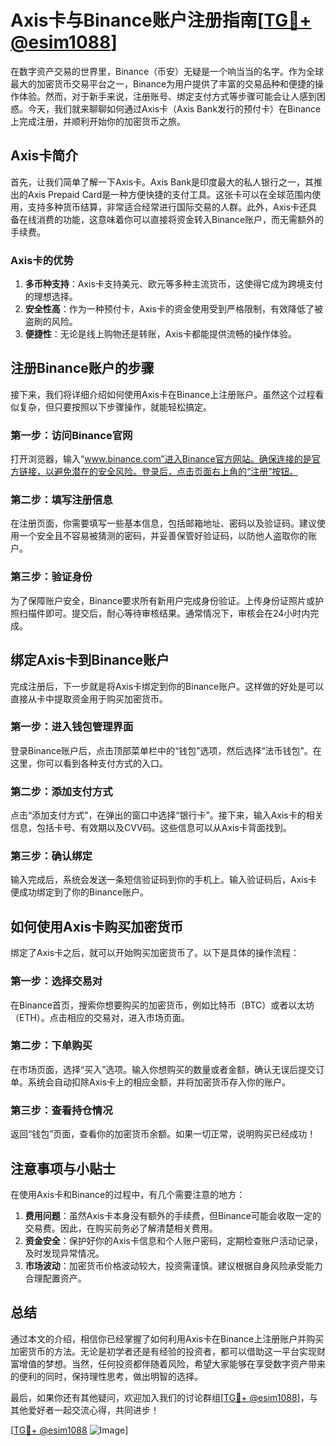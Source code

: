 # Axis卡与Binance账户注册指南[[TG💪+ @esim1088](https://t.me/s/esim1088)]

在数字资产交易的世界里，Binance（币安）无疑是一个响当当的名字。作为全球最大的加密货币交易平台之一，Binance为用户提供了丰富的交易品种和便捷的操作体验。然而，对于新手来说，注册账号、绑定支付方式等步骤可能会让人感到困惑。今天，我们就来聊聊如何通过Axis卡（Axis Bank发行的预付卡）在Binance上完成注册，并顺利开始你的加密货币之旅。

## Axis卡简介

首先，让我们简单了解一下Axis卡。Axis Bank是印度最大的私人银行之一，其推出的Axis Prepaid Card是一种方便快捷的支付工具。这张卡可以在全球范围内使用，支持多种货币结算，非常适合经常进行国际交易的人群。此外，Axis卡还具备在线消费的功能，这意味着你可以直接将资金转入Binance账户，而无需额外的手续费。

### Axis卡的优势

1. **多币种支持**：Axis卡支持美元、欧元等多种主流货币，这使得它成为跨境支付的理想选择。
2. **安全性高**：作为一种预付卡，Axis卡的资金使用受到严格限制，有效降低了被盗刷的风险。
3. **便捷性**：无论是线上购物还是转账，Axis卡都能提供流畅的操作体验。

## 注册Binance账户的步骤

接下来，我们将详细介绍如何使用Axis卡在Binance上注册账户。虽然这个过程看似复杂，但只要按照以下步骤操作，就能轻松搞定。

### 第一步：访问Binance官网

打开浏览器，输入“www.binance.com”进入Binance官方网站。确保连接的是官方链接，以避免潜在的安全风险。登录后，点击页面右上角的“注册”按钮。

### 第二步：填写注册信息

在注册页面，你需要填写一些基本信息，包括邮箱地址、密码以及验证码。建议使用一个安全且不容易被猜测的密码，并妥善保管好验证码，以防他人盗取你的账户。

### 第三步：验证身份

为了保障账户安全，Binance要求所有新用户完成身份验证。上传身份证照片或护照扫描件即可。提交后，耐心等待审核结果。通常情况下，审核会在24小时内完成。

## 绑定Axis卡到Binance账户

完成注册后，下一步就是将Axis卡绑定到你的Binance账户。这样做的好处是可以直接从卡中提取资金用于购买加密货币。

### 第一步：进入钱包管理界面

登录Binance账户后，点击顶部菜单栏中的“钱包”选项，然后选择“法币钱包”。在这里，你可以看到各种支付方式的入口。

### 第二步：添加支付方式

点击“添加支付方式”，在弹出的窗口中选择“银行卡”。接下来，输入Axis卡的相关信息，包括卡号、有效期以及CVV码。这些信息可以从Axis卡背面找到。

### 第三步：确认绑定

输入完成后，系统会发送一条短信验证码到你的手机上。输入验证码后，Axis卡便成功绑定到了你的Binance账户。

## 如何使用Axis卡购买加密货币

绑定了Axis卡之后，就可以开始购买加密货币了。以下是具体的操作流程：

### 第一步：选择交易对

在Binance首页，搜索你想要购买的加密货币，例如比特币（BTC）或者以太坊（ETH）。点击相应的交易对，进入市场页面。

### 第二步：下单购买

在市场页面，选择“买入”选项。输入你想购买的数量或者金额，确认无误后提交订单。系统会自动扣除Axis卡上的相应金额，并将加密货币存入你的账户。

### 第三步：查看持仓情况

返回“钱包”页面，查看你的加密货币余额。如果一切正常，说明购买已经成功！

## 注意事项与小贴士

在使用Axis卡和Binance的过程中，有几个需要注意的地方：

1. **费用问题**：虽然Axis卡本身没有额外的手续费，但Binance可能会收取一定的交易费。因此，在购买前务必了解清楚相关费用。
2. **资金安全**：保护好你的Axis卡信息和个人账户密码，定期检查账户活动记录，及时发现异常情况。
3. **市场波动**：加密货币价格波动较大，投资需谨慎。建议根据自身风险承受能力合理配置资产。

## 总结

通过本文的介绍，相信你已经掌握了如何利用Axis卡在Binance上注册账户并购买加密货币的方法。无论是初学者还是有经验的投资者，都可以借助这一平台实现财富增值的梦想。当然，任何投资都伴随着风险，希望大家能够在享受数字资产带来的便利的同时，保持理性思考，做出明智的选择。

最后，如果你还有其他疑问，欢迎加入我们的讨论群组[[TG💪+ @esim1088](https://t.me/s/esim1088)]，与其他爱好者一起交流心得，共同进步！

[[TG💪+ @esim1088](https://t.me/s/esim1088) ![Image](https://i.postimg.cc/4NQfJmqS/Snipaste-2025-05-13-00-14-12.png)]